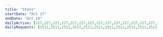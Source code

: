 ```yaml
---
title: "Stats"
startDate: "Oct 17"
endDate: "Oct 24"
dailyActive: [227,227,227,227,227,227,227,227,227,227,227,227,227,227,227,227,227,227,227,227,227,227,227,227,227,227,227,227,229,229,229,229,229,229,229,229,229,229,229,229,229,229,229,230,230,230,230,230,230,230,230,230,230,230,230,230,230,231,231,231,231,231,231,231,231,231,231,231,231,231,231,231,231,231,231,231,231,231,231,231,231,231,231,231,231,231,232,232,232,232,232,232,232,232,232,232,232,232,232,232]
dailyRequests: [2511,2511,2511,2511,2511,2511,2511,2511,2511,2511,2511,2511,2511,2511,2515,2515,2515,2515,2515,2515,2515,2515,2515,2515,2515,2515,2515,2515,2517,2517,2517,2517,2517,2517,2517,2517,2517,2517,2517,2517,2517,2517,2517,2518,2518,2518,2518,2518,2518,2518,2518,2518,2518,2518,2518,2518,2518,2522,2522,2522,2522,2522,2522,2522,2522,2522,2522,2522,2522,2522,2522,2529,2529,2529,2529,2529,2529,2529,2529,2529,2529,2529,2529,2529,2529,2529,2536,2536,2536,2536,2536,2536,2536,2536,2536,2536,2536,2536,2536,2536]
---
```

